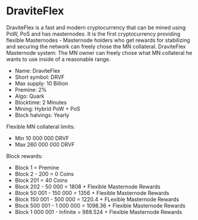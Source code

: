 # DraviteFlex
DraviteFlex is a fast and modern cryptocurrency that can be mined using PoW, PoS and has masternodes. It is the first cryptocurrency providing flexible Masternodes - Masternode holders who get rewards for stabilizing and securing the network can freely chose the MN collateral. DraviteFlex Masternode system: The MN owner can freely chose what MN collateral he wants to use inside of a reasonable range.


* Name: DraviteFlex 
* Short symbol: DRVF 
* Max supply: 10 Billion 
* Premine: 2%
* Algo: Quark 
* Blocktime: 2 Minutes
* Mining: Hybrid PoW + PoS 
* Block halvings: Yearly

Flexible MN collateral limits:
* Min 10 000 000 DRVF
* Max 260 000 000 DRVF 

Block rewards:

* Block 1 = Premine
* Block 2 - 200 = 0 Coins
* Block 201 = 40 Coins
* Block 202 - 50 000 = 1808 + Flexible Masternode Rewards
* Block 50 001 - 150 000 = 1356 + Flexible Masternode Rewards
* Block 150 001 - 500 000 = 1220.4 + FLexible Masternode Rewards
* Block 500 001 - 1 000 000 = 1098.36 + Flexible Masternode Rewards
* Block 1 000 001 - Infinite = 988.524 + Flexible Masternode Rewards
